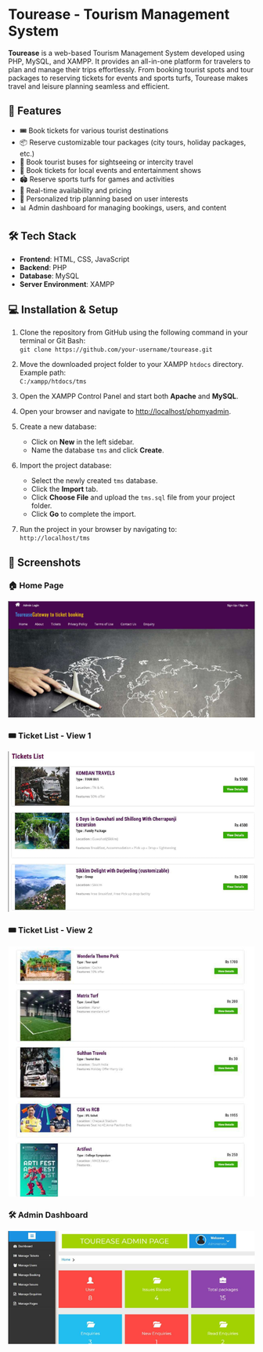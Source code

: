 # Tourease - Tourism Management System

**Tourease** is a web-based Tourism Management System developed using PHP, MySQL, and XAMPP. It provides an all-in-one platform for travelers to plan and manage their trips effortlessly. From booking tourist spots and tour packages to reserving tickets for events and sports turfs, Tourease makes travel and leisure planning seamless and efficient.

## 🚀 Features

- 🎟️ Book tickets for various tourist destinations
- 📦 Reserve customizable tour packages (city tours, holiday packages, etc.)
- 🚌 Book tourist buses for sightseeing or intercity travel
- 🎫 Book tickets for local events and entertainment shows
- 🏟️ Reserve sports turfs for games and activities
- 🔄 Real-time availability and pricing
- 🧭 Personalized trip planning based on user interests
- 📊 Admin dashboard for managing bookings, users, and content

## 🛠️ Tech Stack

- **Frontend**: HTML, CSS, JavaScript
- **Backend**: PHP
- **Database**: MySQL
- **Server Environment**: XAMPP


## 💻 Installation & Setup

1. Clone the repository from GitHub using the following command in your terminal or Git Bash:  
   `git clone https://github.com/your-username/tourease.git`

2. Move the downloaded project folder to your XAMPP `htdocs` directory. Example path:  
   `C:/xampp/htdocs/tms`

3. Open the XAMPP Control Panel and start both **Apache** and **MySQL**.

4. Open your browser and navigate to [http://localhost/phpmyadmin](http://localhost/phpmyadmin).

5. Create a new database:
   - Click on **New** in the left sidebar.
   - Name the database `tms` and click **Create**.

6. Import the project database:
   - Select the newly created `tms` database.
   - Click the **Import** tab.
   - Click **Choose File** and upload the `tms.sql` file from your project folder.
   - Click **Go** to complete the import.

7. Run the project in your browser by navigating to:  
   `http://localhost/tms`

   
## 📸 Screenshots

### 🏠 Home Page
![Home Page](tms/screenshots/Homepage.png)

### 🎟️ Ticket List - View 1
![Ticket List 1](tms/screenshots/ticket_list1.png)

### 🎟️ Ticket List - View 2
![Ticket List 2](tms/screenshots/ticket_list2.png)

### 🛠️ Admin Dashboard
![Admin Dashboard](tms/screenshots/admin_dashboard.png)
